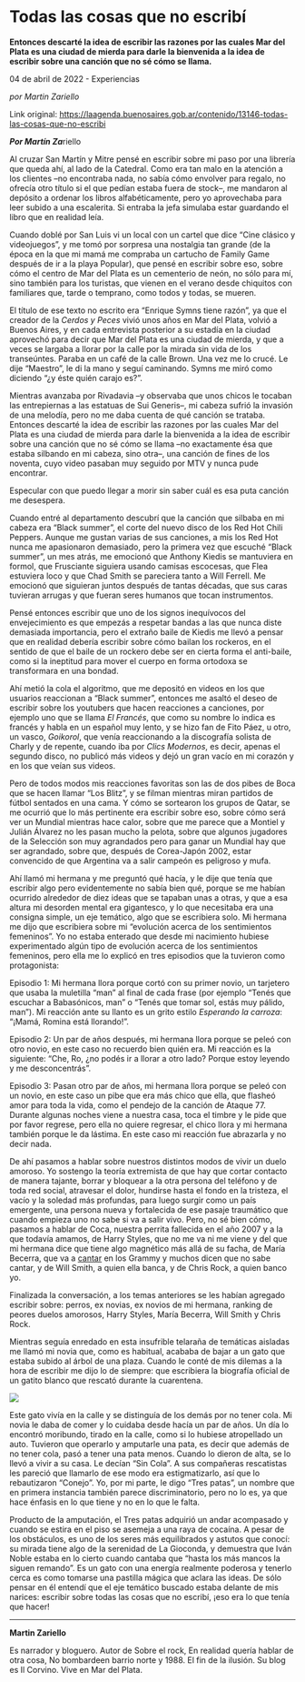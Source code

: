 # Todas las cosas que no escribí

**Entonces descarté la idea de escribir las razones por las cuales Mar del Plata es una ciudad de mierda para darle la bienvenida a la idea de escribir sobre una canción que no sé cómo se llama.**

04 de abril de 2022 - Experiencias

_por Martin Zariello_

Link original: https://laagenda.buenosaires.gob.ar/contenido/13146-todas-las-cosas-que-no-escribi



*****Por Martín Za*****riello




Al cruzar San Martín y Mitre pensé en escribir sobre mi paso por una librería que queda ahí, al lado de la Catedral. Como era tan malo en la atención a los clientes –no encontraba nada, no sabía cómo envolver para regalo, no ofrecía otro título si el que pedían estaba fuera de stock–, me mandaron al depósito a ordenar los libros alfabéticamente, pero yo aprovechaba para leer subido a una escalerita. Si entraba la jefa simulaba estar guardando el libro que en realidad leía.




Cuando doblé por San Luis vi un local con un cartel que dice “Cine clásico y videojuegos”, y me tomó por sorpresa una nostalgia tan grande (de la época en la que mi mamá me compraba un cartucho de Family Game después de ir a la playa Popular), que pensé en escribir sobre eso, sobre cómo el centro de Mar del Plata es un cementerio de neón, no sólo para mí, sino también para los turistas, que vienen en el verano desde chiquitos con familiares que, tarde o temprano, como todos y todas, se mueren.




El título de ese texto no escrito era “Enrique Symns tiene razón”, ya que el creador de la *Cerdos y Peces* vivió unos años en Mar del Plata, volvió a Buenos Aires, y en cada entrevista posterior a su estadía en la ciudad aprovechó para decir que Mar del Plata es una ciudad de mierda, y que a veces se largaba a llorar por la calle por la mirada sin vida de los transeúntes. Paraba en un café de la calle Brown. Una vez me lo crucé. Le dije “Maestro”, le di la mano y seguí caminando. Symns me miró como diciendo “¿y éste quién carajo es?”.




Mientras avanzaba por Rivadavia –y observaba que unos chicos le tocaban las entrepiernas a las estatuas de Sui Generis–, mi cabeza sufrió la invasión de una melodía, pero no me daba cuenta de qué canción se trataba. Entonces descarté la idea de escribir las razones por las cuales Mar del Plata es una ciudad de mierda para darle la bienvenida a la idea de escribir sobre una canción que no sé cómo se llama –no exactamente ésa que estaba silbando en mi cabeza, sino otra–, una canción de fines de los noventa, cuyo video pasaban muy seguido por MTV y nunca pude encontrar.




Especular con que puedo llegar a morir sin saber cuál es esa puta canción me desespera.




Cuando entré al departamento descubrí que la canción que silbaba en mi cabeza era “Black summer”, el corte del nuevo disco de los Red Hot Chili Peppers. Aunque me gustan varias de sus canciones, a mis los Red Hot nunca me apasionaron demasiado, pero la primera vez que escuché “Black summer”, un mes atrás, me emocionó que Anthony Kiedis se mantuviera en formol, que Frusciante siguiera usando camisas escocesas, que Flea estuviera loco y que Chad Smith se pareciera tanto a Will Ferrell. Me emocionó que siguieran juntos después de tantas décadas, que sus caras tuvieran arrugas y que fueran seres humanos que tocan instrumentos.




Pensé entonces escribir que uno de los signos inequívocos del envejecimiento es que empezás a respetar bandas a las que nunca diste demasiada importancia, pero el extraño baile de Kiedis me llevó a pensar que en realidad debería escribir sobre cómo bailan los rockeros, en el sentido de que el baile de un rockero debe ser en cierta forma el anti-baile, como si la ineptitud para mover el cuerpo en forma ortodoxa se transformara en una bondad.




Ahí metió la cola el algoritmo, que me depositó en videos en los que usuarios reaccionan a “Black summer”, entonces me asaltó el deseo de escribir sobre los youtubers que hacen reacciones a canciones, por ejemplo uno que se llama *El Francés*, que como su nombre lo indica es francés y habla en un español muy lento, y se hizo fan de Fito Páez, u otro, un vasco, *Goikorol*, que venía reaccionando a la discografía solista de Charly y de repente, cuando iba por *Clics Modernos*, es decir, apenas el segundo disco, no publicó más videos y dejó un gran vacío en mi corazón y en los que veían sus videos.




Pero de todos modos mis reacciones favoritas son las de dos pibes de Boca que se hacen llamar “Los Blitz”, y se filman mientras miran partidos de fútbol sentados en una cama. Y cómo se sortearon los grupos de Qatar, se me ocurrió que lo más pertinente era escribir sobre eso, sobre cómo será ver un Mundial mientras hace calor, sobre que me parece que a Montiel y Julián Álvarez no les pasan mucho la pelota, sobre que algunos jugadores de la Selección son muy agrandados pero para ganar un Mundial hay que ser agrandado, sobre que, después de Corea-Japón 2002, estar convencido de que Argentina va a salir campeón es peligroso y mufa.




Ahí llamó mi hermana y me preguntó qué hacía, y le dije que tenía que escribir algo pero evidentemente no sabía bien qué, porque se me habían ocurrido alrededor de diez ideas que se tapaban unas a otras, y que a esa altura mi desorden mental era gigantesco, y lo que necesitaba era una consigna simple, un eje temático, algo que se escribiera solo. Mi hermana me dijo que escribiera sobre mi “evolución acerca de los sentimientos femeninos”. Yo no estaba enterado que desde mi nacimiento hubiese experimentado algún tipo de evolución acerca de los sentimientos femeninos, pero ella me lo explicó en tres episodios que la tuvieron como protagonista:




Episodio 1: Mi hermana llora porque cortó con su primer novio, un tarjetero que usaba la muletilla “man” al final de cada frase (por ejemplo “Tenés que escuchar a Babasónicos, man” o “Tenés que tomar sol, estás muy pálido, man”). Mi reacción ante su llanto es un grito estilo *Esperando la carroza*: “¡Mamá, Romina está llorando!”.




Episodio 2: Un par de años después, mi hermana llora porque se peleó con otro novio, en este caso no recuerdo bien quién era. Mi reacción es la siguiente: “Che, Ro, ¿no podés ir a llorar a otro lado? Porque estoy leyendo y me desconcentrás”.




Episodio 3: Pasan otro par de años, mi hermana llora porque se peleó con un novio, en este caso un pibe que era más chico que ella, que flasheó amor para toda la vida, como el pendejo de la canción de Ataque 77. Durante algunas noches viene a nuestra casa, toca el timbre y le pide que por favor regrese, pero ella no quiere regresar, el chico llora y mi hermana también porque le da lástima. En este caso mi reacción fue abrazarla y no decir nada.




De ahí pasamos a hablar sobre nuestros distintos modos de vivir un duelo amoroso. Yo sostengo la teoría extremista de que hay que cortar contacto de manera tajante, borrar y bloquear a la otra persona del teléfono y de toda red social, atravesar el dolor, hundirse hasta el fondo en la tristeza, el vacío y la soledad más profundas, para luego surgir como un país emergente, una persona nueva y fortalecida de ese pasaje traumático que cuando empieza uno no sabe si va a salir vivo. Pero, no sé bien cómo, pasamos a hablar de Coca, nuestra perrita fallecida en el año 2007 y a la que todavía amamos, de Harry Styles, que no me va ni me viene y del que mi hermana dice que tiene algo magnético más allá de su facha, de María Becerra, que va a [cantar](https://www.youtube.com/watch?v=F6cljkSOd6o&t=1s) en los Grammy y muchos dicen que no sabe cantar, y de Will Smith, a quien ella banca, y de Chris Rock, a quien banco yo.




Finalizada la conversación, a los temas anteriores se les habían agregado escribir sobre: perros, ex novias, ex novios de mi hermana, ranking de peores duelos amorosos, Harry Styles, María Becerra, Will Smith y Chris Rock.




Mientras seguía enredado en esta insufrible telaraña de temáticas aisladas me llamó mi novia que, como es habitual, acababa de bajar a un gato que estaba subido al árbol de una plaza. Cuando le conté de mis dilemas a la hora de escribir me dijo lo de siempre: que escribiera la biografía oficial de un gatito blanco que rescató durante la cuarentena.




![](https://cdn.feater.me/files/images/191114/513127e8-cbb7-494c-b2b0-ece7c3874a40.jpg)




Este gato vivía en la calle y se distinguía de los demás por no tener cola. Mi novia le daba de comer y lo cuidaba desde hacía un par de años. Un día lo encontró moribundo, tirado en la calle, como si lo hubiese atropellado un auto. Tuvieron que operarlo y amputarle una pata, es decir que además de no tener cola, pasó a tener una pata menos. Cuando lo dieron de alta, se lo llevó a vivir a su casa. Le decían “Sin Cola”. A sus compañeras rescatistas les pareció que llamarlo de ese modo era estigmatizarlo, así que lo rebautizaron “Conejo”. Yo, por mi parte, le digo “Tres patas”, un nombre que en primera instancia también parece discriminatorio, pero no lo es, ya que hace énfasis en lo que tiene y no en lo que le falta.




Producto de la amputación, el Tres patas adquirió un andar acompasado y cuando se estira en el piso se asemeja a una raya de cocaína. A pesar de los obstáculos, es uno de los seres más equilibrados y astutos que conocí: su mirada tiene algo de la serenidad de La Gioconda, y demuestra que Iván Noble estaba en lo cierto cuando cantaba que “hasta los más mancos la siguen remando”. Es un gato con una energía realmente poderosa y tenerlo cerca es como tomarse una pastilla mágica que aclara las ideas. De sólo pensar en él entendí que el eje temático buscado estaba delante de mis narices: escribir sobre todas las cosas que no escribí, ¡eso era lo que tenía que hacer!




---




**Martin Zariello**




Es narrador y bloguero. Autor de Sobre el rock, En realidad quería hablar de otra cosa, No bombardeen barrio norte y 1988. El fin de la ilusión. Su blog es Il Corvino. Vive en Mar del Plata.



